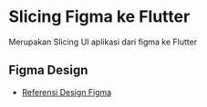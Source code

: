 # Slicing Figma ke Flutter 
Merupakan Slicing UI aplikasi dari figma ke Flutter
## Figma Design
- [Referensi Design Figma](https://ui8.net/rakibull-hassan-80d341/products/e---learning-app)


